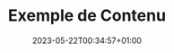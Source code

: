 ---
weight: 200
title: "Exemple de Contenu"
description: "Exemple de Contenu"
icon: "edit"
date: "2023-05-22T00:34:57+01:00"
lastmod: "2023-05-22T00:34:57+01:00"
draft: false
---